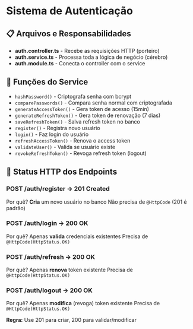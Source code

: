 # Sistema de Autenticação

## 📋 Arquivos e Responsabilidades

- **auth.controller.ts** - Recebe as requisições HTTP (porteiro)
- **auth.service.ts** - Processa toda a lógica de negócio (cérebro)
- **auth.module.ts** - Conecta o controller com o service

## 🔐 Funções do Service

- `hashPassword()` - Criptografa senha com bcrypt
- `comparePasswords()` - Compara senha normal com criptografada
- `generateAccessToken()` - Gera token de acesso (15min)
- `generateRefreshToken()` - Gera token de renovação (7 dias)
- `saveRefreshToken()` - Salva refresh token no banco
- `register()` - Registra novo usuário
- `login()` - Faz login do usuário
- `refreshAccessToken()` - Renova o access token
- `validateUser()` - Valida se usuário existe
- `revokeRefreshToken()` - Revoga refresh token (logout)

## 📡 Status HTTP dos Endpoints

### POST /auth/register → 201 Created
Por quê? **Cria** um novo usuário no banco
Não precisa de `@HttpCode` (201 é padrão)

### POST /auth/login → 200 OK
Por quê? Apenas **valida** credenciais existentes
Precisa de `@HttpCode(HttpStatus.OK)`

### POST /auth/refresh → 200 OK
Por quê? Apenas **renova** token existente
Precisa de `@HttpCode(HttpStatus.OK)`

### POST /auth/logout → 200 OK
Por quê? Apenas **modifica** (revoga) token existente
Precisa de `@HttpCode(HttpStatus.OK)`

**Regra:** Use 201 para criar, 200 para validar/modificar
